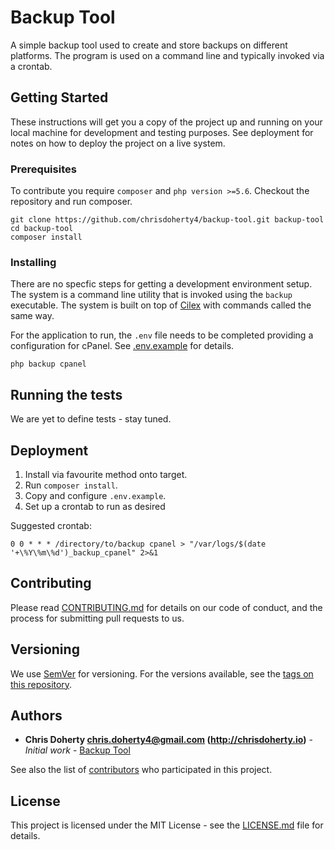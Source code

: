 # Backup Tool

A simple backup tool used to create and store backups on different platforms. The program is used on a command line and typically invoked via a crontab. 

## Getting Started

These instructions will get you a copy of the project up and running on your local machine for development and testing purposes. See deployment for notes on how to deploy the project on a live system.

### Prerequisites

To contribute you require `composer` and `php version >=5.6`. Checkout the repository and run composer.

```
git clone https://github.com/chrisdoherty4/backup-tool.git backup-tool
cd backup-tool
composer install
```

### Installing

There are no specfic steps for getting a development environment setup. The system is a command line utility that is invoked using the `backup` executable. The system is built on top of [Cilex](https://github.com/Cilex/Cilex) with commands called the same way.

For the application to run, the `.env` file needs to be completed providing a configuration for cPanel. See [.env.example](.env.example) for details.

```
php backup cpanel
```

## Running the tests

We are yet to define tests - stay tuned.

## Deployment

1. Install via favourite method onto target.
1. Run `composer install`.
1. Copy and configure `.env.example`.
1. Set up a crontab to run as desired

Suggested crontab: 

```
0 0 * * * /directory/to/backup cpanel > "/var/logs/$(date '+\%Y\%m\%d')_backup_cpanel" 2>&1
```

## Contributing

Please read [CONTRIBUTING.md]() for details on our code of conduct, and the process for submitting pull requests to us.

## Versioning

We use [SemVer](http://semver.org/) for versioning. For the versions available, see the [tags on this repository](https://github.com/chrisdoherty4/backup-tool/tags). 

## Authors

* **Chris Doherty <chris.doherty4@gmail.com> (http://chrisdoherty.io)** - *Initial work* - [Backup Tool](https://github.com/chrisdoherty4/backup-tool)

See also the list of [contributors](https://github.com/chrisdoherty4/backup-tool/contributors) who participated in this project.

## License

This project is licensed under the MIT License - see the [LICENSE.md](LICENSE.md) file for details.

